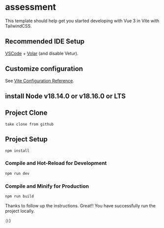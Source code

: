 # assessment

This template should help get you started developing with Vue 3 in Vite with TailwindCSS.

## Recommended IDE Setup

[VSCode](https://code.visualstudio.com/) + [Volar](https://marketplace.visualstudio.com/items?itemName=Vue.volar) (and disable Vetur).

## Customize configuration

See [Vite Configuration Reference](https://vitejs.dev/config/).

## install Node v18.14.0 or v18.16.0 or LTS

## Project Clone
```
take clone from github
```

## Project Setup

```sh
npm install
```

### Compile and Hot-Reload for Development

```sh
npm run dev
```

### Compile and Minify for Production

```sh
npm run build
```

Thanks to follow up the instructions.
Great!!
You have successfully run the project locally.

:):)
